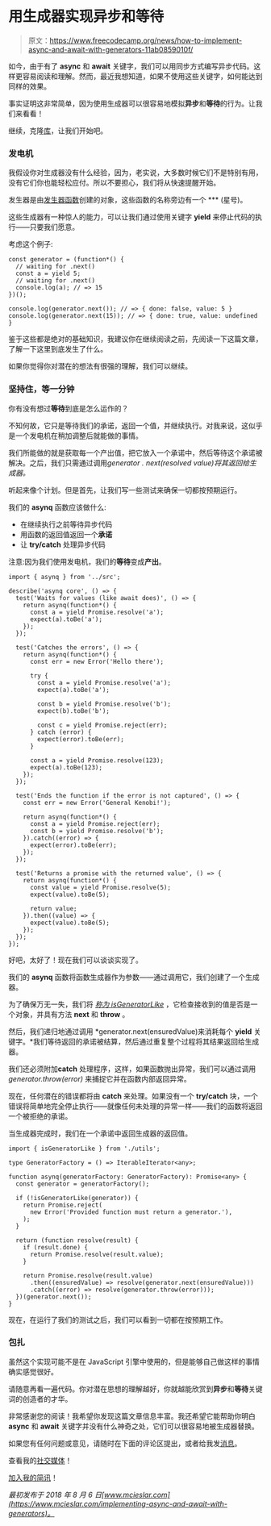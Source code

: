 # 用生成器实现异步和等待

> 原文：<https://www.freecodecamp.org/news/how-to-implement-async-and-await-with-generators-11ab0859010f/>

如今，由于有了 **async** 和 **await** 关键字，我们可以用同步方式编写异步代码。这样更容易阅读和理解。然而，最近我想知道，如果不使用这些关键字，如何能达到同样的效果。

事实证明这非常简单，因为使用生成器可以很容易地模拟**异步**和**等待**的行为。让我们来看看！

继续，克隆[库](https://github.com/maciejcieslar/asynq)，让我们开始吧。

### 发电机

我假设你对生成器没有什么经验，因为，老实说，大多数时候它们不是特别有用，没有它们你也能轻松应付。所以不要担心，我们将从快速提醒开始。

发生器是由[发生器函数](https://developer.mozilla.org/en-US/docs/Web/JavaScript/Reference/Statements/function*)创建的对象，这些函数的名称旁边有一个 *** (星号)。

这些生成器有一种惊人的能力，可以让我们通过使用关键字 **yield** 来停止代码的执行——只要我们愿意。

考虑这个例子:

```
const generator = (function*() {
  // waiting for .next()
  const a = yield 5;
  // waiting for .next()
  console.log(a); // => 15
})();

console.log(generator.next()); // => { done: false, value: 5 }
console.log(generator.next(15)); // => { done: true, value: undefined }
```

鉴于这些都是绝对的基础知识，我建议你在继续阅读之前，先阅读一下这篇文章，了解一下这里到底发生了什么。

如果你觉得你对潜在的想法有很强的理解，我们可以继续。

### 坚持住，等一分钟

你有没有想过**等待**到底是怎么运作的？

不知何故，它只是等待我们的承诺，返回一个值，并继续执行。对我来说，这似乎是一个发电机在稍加调整后就能做的事情。

我们所能做的就是获取每一个产出值，把它放入一个承诺中，然后等待这个承诺被解决。之后，我们只需通过调用*generator . next(resolved value)将其返回给生成器。*

听起来像个计划。但是首先，让我们写一些测试来确保一切都按预期运行。

我们的 **asynq** 函数应该做什么:

*   在继续执行之前等待异步代码
*   用函数的返回值返回一个**承诺**
*   让 **try/catch** 处理异步代码

注意:因为我们使用发电机，我们的**等待**变成**产出**。

```
import { asynq } from '../src';

describe('asynq core', () => {
  test('Waits for values (like await does)', () => {
    return asynq(function*() {
      const a = yield Promise.resolve('a');
      expect(a).toBe('a');
    });
  });

  test('Catches the errors', () => {
    return asynq(function*() {
      const err = new Error('Hello there');

      try {
        const a = yield Promise.resolve('a');
        expect(a).toBe('a');

        const b = yield Promise.resolve('b');
        expect(b).toBe('b');

        const c = yield Promise.reject(err);
      } catch (error) {
        expect(error).toBe(err);
      }

      const a = yield Promise.resolve(123);
      expect(a).toBe(123);
    });
  });

  test('Ends the function if the error is not captured', () => {
    const err = new Error('General Kenobi!');

    return asynq(function*() {
      const a = yield Promise.reject(err);
      const b = yield Promise.resolve('b');
    }).catch((error) => {
      expect(error).toBe(err);
    });
  });

  test('Returns a promise with the returned value', () => {
    return asynq(function*() {
      const value = yield Promise.resolve(5);
      expect(value).toBe(5);

      return value;
    }).then((value) => {
      expect(value).toBe(5);
    });
  });
});
```

好吧，太好了！现在我们可以谈谈实现了。

我们的 **asynq** 函数将函数生成器作为参数——通过调用它，我们创建了一个生成器。

为了确保万无一失，我们将 [*称为 isGeneratorLike*](https://github.com/maciejcieslar/asynq/blob/master/src/utils.ts) ，它检查接收到的值是否是一个对象，并具有方法 **next** 和 **throw** 。

然后，我们递归地通过调用 *generator.next(ensuredValue)来消耗每个 **yield** 关键字。*我们等待返回的承诺被结算，然后通过重复整个过程将其结果返回给生成器。

我们还必须附加**catch** 处理程序，这样，如果函数抛出异常，我们可以通过调用 *generator.throw(error)* 来捕捉它并在函数内部返回异常。

现在，任何潜在的错误都将由 **catch** 来处理。如果没有一个 **try/catch** 块，一个错误将简单地完全停止执行——就像任何未处理的异常一样——我们的函数将返回一个被拒绝的承诺。

当生成器完成时，我们在一个承诺中返回生成器的返回值。

```
import { isGeneratorLike } from './utils';

type GeneratorFactory = () => IterableIterator<any>;

function asynq(generatorFactory: GeneratorFactory): Promise<any> {
  const generator = generatorFactory();

  if (!isGeneratorLike(generator)) {
    return Promise.reject(
      new Error('Provided function must return a generator.'),
    );
  }

  return (function resolve(result) {
    if (result.done) {
      return Promise.resolve(result.value);
    }

    return Promise.resolve(result.value)
      .then((ensuredValue) => resolve(generator.next(ensuredValue)))
      .catch((error) => resolve(generator.throw(error)));
  })(generator.next());
}
```

现在，在运行了我们的测试之后，我们可以看到一切都在按预期工作。

### 包扎

虽然这个实现可能不是在 JavaScript 引擎中使用的，但是能够自己做这样的事情确实感觉很好。

请随意再看一遍代码。你对潜在思想的理解越好，你就越能欣赏到**异步**和**等待**关键词的创造者的才华。

非常感谢您的阅读！我希望你发现这篇文章信息丰富。我还希望它能帮助你明白 **async** 和 **await** 关键字并没有什么神奇之处，它们可以很容易地被生成器替换。

如果您有任何问题或意见，请随时在下面的评论区提出，或者给我发[消息](https://www.mcieslar.com/contact)。

查看我的[社交媒体](https://www.maciejcieslar.com/about/)！

[加入我的简讯](http://eepurl.com/dAKhxb)！

*最初发布于 2018 年 8 月 6 日[www.mcieslar.com](https://www.mcieslar.com/implementing-async-and-await-with-generators)。*